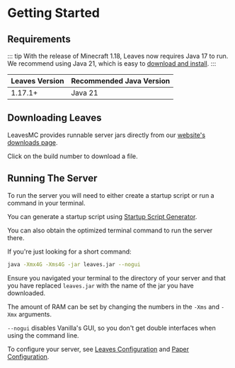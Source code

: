 # Getting Started

## Requirements

::: tip
With the release of Minecraft 1.18, Leaves now requires Java 17 to run. We recommend using Java 21, which is easy to [download and install](https://docs.papermc.io/misc/java-install).
:::

| Leaves Version | Recommended Java Version |
| -------------- | ------------------------ |
| 1.17.1+        | Java 21                  |

## Downloading Leaves

LeavesMC provides runnable server jars directly from our
[website's downloads page](https://leavesmc.top/downloads/leaves).

Click on the build number to download a file.

## Running The Server

To run the server you will need to either create a startup script or run a command in your terminal.

You can generate a startup script using [Startup Script Generator](https://docs.papermc.io/misc/tools/start-script-gen).

You can also obtain the optimized terminal command to run the server there.

If you're just looking for a short command:

```bash
java -Xmx4G -Xms4G -jar leaves.jar --nogui
```

Ensure you navigated your terminal to the directory of your server and that you have replaced `leaves.jar` with the name of the jar you have downloaded.

The amount of RAM can be set by changing the numbers in the `-Xms` and `-Xmx` arguments.

`--nogui` disables Vanilla's GUI, so you don't get double interfaces when using the command line.

To configure your server, see [Leaves Configuration](../reference/configuration)
and [Paper Configuration](https://docs.papermc.io/paper/reference/configuration).
